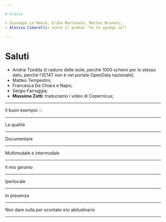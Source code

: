 ```yaml
---

# Grazie

- Giuseppe La Mensa, Erika Marconato, Matteo Brunati;
- Alessio Cimarelli: vince il premio "te lo spiego io"!

---
```


# Saluti

- Andria Tzedda (il raduno delle isole, perché 1000 schemi per lo stesso dato, perché l'ISTAT non è nel portale OpenData nazionale);
- Matteo Tempestini;
- Francesca De Chiara e Napo;
- Sergio Farruggia;
- **Massimo Zotti**: traduciamo i video di Copernicus;

---

Il buon esempio 💥

---

La qualità

---

Documentare

---

Multimodale e intermodale

---

Il mio geranio

---

Iperlocale

---

In presenza

---

Non dare nulla per scontato e/o abitudinario

---
